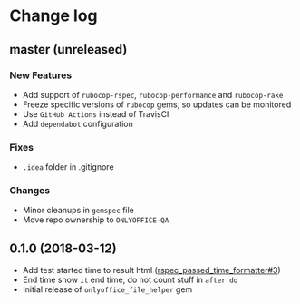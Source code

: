 # Change log

## master (unreleased)

### New Features

* Add support of `rubocop-rspec`, `rubocop-performance` and `rubocop-rake`
* Freeze specific versions of `rubocop` gems, so updates can be monitored
* Use `GitHub Actions` instead of TravisCI
* Add `dependabot` configuration

### Fixes

* `.idea` folder in .gitignore

### Changes

* Minor cleanups in `gemspec` file
* Move repo ownership to `ONLYOFFICE-QA`

## 0.1.0 (2018-03-12)
* Add test started time to result html ([rspec_passed_time_formatter#3](https://github.com/ONLYOFFICE-QA/rspec_passed_time_formatter/issues/3))
* End time show `it` end time, do not count stuff in `after do`
* Initial release of `onlyoffice_file_helper` gem
